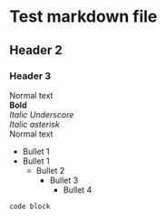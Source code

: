 # Test markdown file  
## Header 2  
### Header 3  
Normal text  
**Bold**  
_Italic Underscore_  
*Italic asterisk*  
Normal text
- Bullet 1
- Bullet 1
  - Bullet 2
    - Bullet 3
      - Bullet 4


```
code block
```
